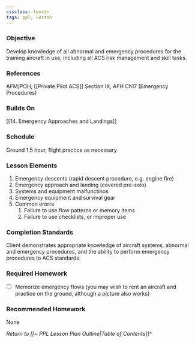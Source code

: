 ```yaml
---
cssclass: lesson
tags: ppl, lesson
---
```

### Objective
Develop knowledge of all abnormal and emergency procedures for the training aircraft in use, including all ACS risk management and skill tasks.

### References
AFM/POH; [[Private Pilot ACS]] Section IX; AFH Ch17 (Emergency Procedures)

### Builds On
[[14. Emergency Approaches and Landings]]

### Schedule
Ground 1.5 hour, flight practice as necessary

### Lesson Elements
1. Emergency descents (rapid descent procedure, e.g. engine fire)
2. Emergency approach and landing (covered pre-solo)
3. Systems and equipment malfunctinos
4. Emergency equipment and survival gear
5. Common erorrs
	1. Failure to use flow patterns or memory items
	2. Failure to use checklists, or improper use

### Completion Standards
Client demonstrates appropriate knowledge of aircraft systems, abnormal and emergency procedures, and the ability to perform emergency procedures to ACS standards.

### Required Homework
 
- [ ] Memorize emergency flows (you may wish to rent an aircraft and practice on the ground, although a picture also works)

### Recommended Homework
None

*Return to [[~ PPL Lesson Plan Outline|Table of Contents]]^*
